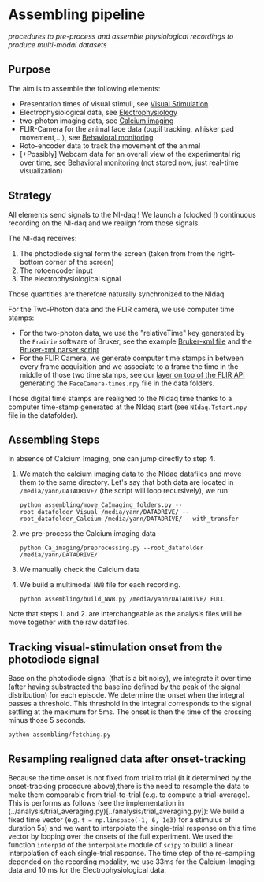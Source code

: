 # Assembling pipeline

*procedures to pre-process and assemble physiological recordings to produce multi-modal datasets*

## Purpose

The aim is to assemble the following elements:

- Presentation times of visual stimuli, see [Visual Stimulation](../visual_stim/README.md)
- Electrophysiological data, see [Electrophysiology](../electrophy/README.md)
- two-photon imaging data, see [Calcium imaging](../Ca-imaging/README.md)
- FLIR-Camera for the animal face data (pupil tracking, whisker pad movement,...),  see [Behavioral monitoring](../behavioral_monitoring/README.md)
- Roto-encoder data to track the movement of the animal
- [+Possibly] Webcam data for an overall view of the experimental rig over time, see [Behavioral monitoring](../behavioral_monitoring/README.md) (not stored now, just real-time visualization)

## Strategy

All elements send signals to the NI-daq ! We launch a (clocked !) continuous recording on the NI-daq and we realign from those signals.

The NI-daq receives:

1. The photodiode signal form the screen (taken from from the right-bottom corner of the screen)
2. The rotoencoder input
3. The electrophysiological signal

Those quantities are therefore naturally synchronized to the NIdaq.

For the Two-Photon data and the FLIR camera, we use computer time stamps:
- For the two-photon data, we use the "relativeTime" key generated by the `Prairie` software of Bruker, see the example [Bruker-xml file](../Ca_imagingBruker_xml/TSeries-190620-250-00-002.xml) and the [Bruker-xml parser script](./IO/bruker_xml_parser.py)
- For the FLIR Camera, we generate computer time stamps in between every frame acquisition and we associate to a frame the time in the middle of those two time stamps, see our [layer on top of the FLIR API](../hardware_control/FLIRcamera/recording.py) generating the `FaceCamera-times.npy` file in the data folders.

Those digital time stamps are realigned to the NIdaq time thanks to a computer time-stamp generated at the NIdaq start (see `NIdaq.Tstart.npy` file in the datafolder).

## Assembling Steps

In absence of Calcium Imaging, one can jump directly to step 4.


1. We match the calcium imaging data to the NIdaq datafiles and move them to the same directory.
   Let's say that both data are located in `/media/yann/DATADRIVE/` (the script will loop recursively), we run:
   ```
   python assembling/move_CaImaging_folders.py --root_datafolder_Visual /media/yann/DATADRIVE/ --root_datafolder_Calcium /media/yann/DATADRIVE/ --with_transfer
   ```

2. we pre-process the Calcium imaging data
   ```
   python Ca_imaging/preprocessing.py --root_datafolder /media/yann/DATADRIVE/
   ```
   

3. We manually check the Calcium data 

4. We build a multimodal `NWB` file for each recording.
   ```
   python assembling/build_NWB.py /media/yann/DATADRIVE/ FULL
   ```

Note that steps 1. and 2. are interchangeable as the analysis files will be move together with the raw datafiles.



## Tracking visual-stimulation onset from the photodiode signal

Base on the photodiode signal (that is a bit noisy), we integrate it over time (after having substracted the baseline defined by the peak of the signal distribution) for each episode. We determine the onset when the integral passes a threshold. This threshold in the integral corresponds to the signal settling at the maximum for 5ms. The onset is then the time of the crossing minus those 5 seconds.
```
python assembling/fetching.py
```

## Resampling realigned data after onset-tracking

Because the time onset is not fixed from trial to trial (it it determined by the onset-tracking procedure above),there is the need to resample the data to make them comparable from trial-to-trial (e.g. to compute a trial-average).
This is performs as follows (see the implementation in (../analysis/trial_averaging.py)[../analysis/trial_averaging.py]):
We build a fixed time vector (e.g. `t = np.linspace(-1, 6, 1e3)` for a stimulus of duration 5s) and we want to interpolate the single-trial response on this time vector by looping over the onsets of the full experiment. We used the function `interp1d` of the `interpolate` module of `scipy` to build a linear interpolation of each single-trial response.
The time step of the re-sampling depended on the recording modality, we use 33ms for the Calcium-Imaging data and 10 ms for the Electrophysiological data.






